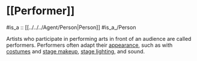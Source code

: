 
# [[Performer]] 

#is_a :: [[../../../Agent/Person|Person]] 
#is_a_/Person 

Artists who participate in performing arts in front of an audience are called performers.
Performers often adapt their [appearance](https://en.wikipedia.org/wiki/Physical_appearance "Physical appearance"), such as with [costumes](https://en.wikipedia.org/wiki/Costume "Costume") and [stage makeup](https://en.wikipedia.org/wiki/Stage_makeup "Stage makeup"), [stage lighting](https://en.wikipedia.org/wiki/Stage_lighting "Stage lighting"), and sound.

